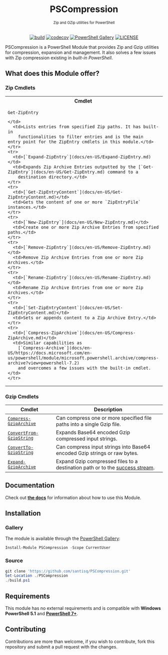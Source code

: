 <h1 align="center">PSCompression</h1>
<div align="center">
<sub>Zip and GZip utilities for PowerShell</sub>
<br/><br/>

[![build](https://github.com/santisq/PSCompression/actions/workflows/ci.yml/badge.svg)](https://github.com/santisq/PSCompression/actions/workflows/ci.yml)
[![codecov](https://codecov.io/gh/santisq/PSCompression/branch/main/graph/badge.svg)](https://codecov.io/gh/santisq/PSCompression)
[![PowerShell Gallery](https://img.shields.io/powershellgallery/dt/PSCompression?color=%23008FC7
)](https://www.powershellgallery.com/packages/PSCompression)
[![LICENSE](https://img.shields.io/github/license/santisq/PSCompression)](https://github.com/santisq/PSCompression/blob/main/LICENSE)

</div>

PSCompression is a PowerShell Module that provides Zip and Gzip utilities for compression, expansion and management. It also solves a few issues with Zip compression existing in _built-in PowerShell_.

## What does this Module offer?

### Zip Cmdlets

<div class="zipcmdlets">
  <table>
    <tr>
      <th>Cmdlet</th>
      <th>Description</th>
    </tr>
    <tr>
      <td>

```
Get-ZipEntry
````

    </td>
      <td>Lists entries from specified Zip paths. It has built-in
        functionalities to filter entries and is the main entry point for the ZipEntry cmdlets in this module.</td>
    </tr>
    <tr>
      <td>[`Expand-ZipEntry`](docs/en-US/Expand-ZipEntry.md)</td>
      <td>Expands Zip Archive Entries outputted by the [`Get-ZipEntry`](docs/en-US/Get-ZipEntry.md) command to a
        destination directory.</td>
    </tr>
    <tr>
      <td>[`Get-ZipEntryContent`](docs/en-US/Get-ZipEntryContent.md)</td>
      <td>Gets the content of one or more `ZipEntryFile` instances.</td>
    </tr>
    <tr>
      <td>[`New-ZipEntry`](docs/en-US/New-ZipEntry.md)</td>
      <td>Create one or more Zip Archive Entries from specified paths.</td>
    </tr>
    <tr>
      <td>[`Remove-ZipEntry`](docs/en-US/Remove-ZipEntry.md)</td>
      <td>Remove Zip Archive Entries from one or more Zip Archives.</td>
    </tr>
    <tr>
      <td>[`Rename-ZipEntry`](docs/en-US/Rename-ZipEntry.md)</td>
      <td>Rename Zip Archive Entries from one or more Zip Archives.</td>
    </tr>
    <tr>
      <td>[`Set-ZipEntryContent`](docs/en-US/Set-ZipEntryContent.md)</td>
      <td>Sets or appends content to a Zip Archive Entry.</td>
    </tr>
    <tr>
      <td>[`Compress-ZipArchive`](docs/en-US/Compress-ZipArchive.md)</td>
      <td>Similar capabilities as
        [`Compress-Archive`](docs/en-US/https://docs.microsoft.com/en-us/powershell/module/microsoft.powershell.archive/compress-archive?view=powershell-7.2)
        and overcomes a few issues with the built-in cmdlet.</td>
    </tr>
  </table>
</div>

### Gzip Cmdlets

| Cmdlet | Description |
| --- | --- |
| [`Compress-GzipArchive`](docs/en-US/Compress-GzipArchive.md) | Can compress one or more specified file paths into a single Gzip file. |
| [`ConvertFrom-GzipString`](docs/en-US/ConvertFrom-GzipString.md) | Expands Base64 encoded Gzip compressed input strings. |
| [`ConvertTo-GzipString`](docs/en-US/ConvertTo-GzipString.md) | Can compress input strings into Base64 encoded Gzip strings or raw bytes. |
| [`Expand-GzipArchive`](docs/en-US/Expand-GzipArchive.md) | Expand Gzip compressed files to a destination path or to the [success stream](https://learn.microsoft.com/en-us/powershell/module/microsoft.powershell.core/about/about_output_streams?view=powershell-7.3#success-stream). |

## Documentation

Check out [__the docs__](docs/en-US/PSCompression.md) for information about how to use this Module.

## Installation

### Gallery

The module is available through the [PowerShell Gallery](https://www.powershellgallery.com/):

```powershell
Install-Module PSCompression -Scope CurrentUser
```

### Source

```powershell
git clone 'https://github.com/santisq/PSCompression.git'
Set-Location ./PSCompression
./build.ps1
```

## Requirements

This module has no external requirements and is compatible with __Windows PowerShell 5.1__ and [__PowerShell 7+__](https://github.com/PowerShell/PowerShell).

## Contributing

Contributions are more than welcome, if you wish to contribute, fork this repository and submit a pull request with the changes.
